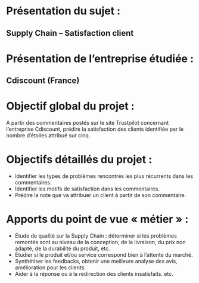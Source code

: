 # Présentation du sujet :
## Supply Chain – Satisfaction client

# Présentation de l’entreprise étudiée : 
## Cdiscount (France)

# Objectif global du projet : 
A partir des commentaires postés sur le site Trustpilot concernant l’entreprise Cdiscount, prédire la satisfaction des clients identifiée par le nombre d’étoiles attribué sur cinq.

# Objectifs détaillés du projet : 
 - Identifier les types de problèmes rencontrés les plus récurrents dans les commentaires.
 - Identifier les motifs de satisfaction dans les commentaires.
 - Prédire la note que va attribuer un client à partir de son commentaire.

# Apports du point de vue « métier » :
 - Étude de qualité sur la Supply Chain : déterminer si les problèmes remontés sont au niveau de la conception, de la livraison, du prix non adapté, de la durabilité du produit, etc.
 - Étudier si le produit et/ou service correspond bien à l’attente du marché.
 - Synthétiser les feedbacks, obtenir une meilleure analyse des avis, amélioration pour les clients.
 - Aider à la réponse ou à la redirection des clients insatisfaits.
etc. 
